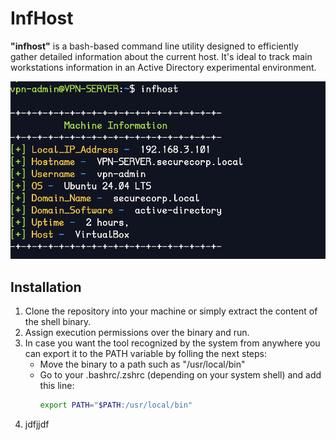 # InfHost

**"infhost"** is a bash-based command line utility designed to efficiently gather detailed information about the current host. It's ideal to track main workstations information in an Active Directory experimental environment.

<div align="center">
  <img src="https://github.com/birdm4nw/InfHost/blob/main/images/infhost-1.png" width="800" />
</div>

## Installation
1. Clone the repository into your machine or simply extract the content of the shell binary.
2. Assign execution permissions over the binary and run.
3. In case you want the tool recognized by the system from anywhere you can export it to the PATH variable by folling the next steps:
    - Move the binary to a path such as "/usr/local/bin"
    - Go to your .bashrc/.zshrc (depending on your system shell) and add this line:
      ```bash
      export PATH="$PATH:/usr/local/bin"
      ```
4. jdfjjdf 
